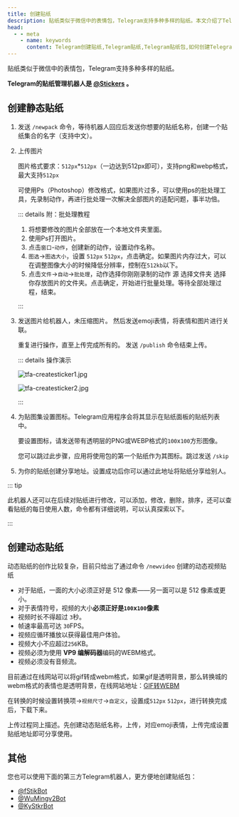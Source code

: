```yaml
---
title: 创建贴纸
description: 贴纸类似于微信中的表情包，Telegram支持多种多样的贴纸。本文介绍了Telegram如何创建贴纸（包括静态贴纸、动态贴纸），以及贴纸的大小限制和要求。
head:
  - - meta
    - name: keywords
      content: Telegram创建贴纸,Telegram贴纸,Telegram贴纸包,如何创建Telegram贴纸,TG创建贴纸,TG贴纸,TG贴纸包,如何创建TG贴纸,电报创建贴纸,电报贴纸,电报贴纸包,如何创建电报贴纸
---
```


贴纸类似于微信中的表情包，Telegram支持多种多样的贴纸。

**Telegram的贴纸管理机器人是 [@Stickers](https://t.me/Stickers) 。**

## 创建静态贴纸

1. 发送 `/newpack` 命令，等待机器人回应后发送你想要的贴纸名称，创建一个贴纸集合的名字（支持中文）。

2. 上传图片

   图片格式要求：`512px`*`512px`（一边达到512px即可），支持png和webp格式，最大支持`512px`

   可使用Ps（Photoshop）修改格式，如果图片过多，可以使用ps的批处理工具，先录制动作，再进行批处理一次解决全部图片的适配问题，事半功倍。

   ::: details 附：批处理教程

   1. 将想要修改的图片全部放在一个本地文件夹里面。
   2. 使用Ps打开图片。
   3. 点击`窗口`-`动作`，创建新的动作，设置动作名称。
   4. `图选`->`图选大小`，设置 `512px` `512px`，点击确定。如果图片内存过大，可以在调整图像大小的时候降低分辨率，控制在`512kb`以下。
   5. 点击`文件`->`自动`->`批处理`，动作选择你刚刚录制的动作  源 选择文件夹 选择你存放图片的文件夹。点击确定，开始进行批量处理。等待全部处理过程，结束。
   
   :::
   
3. 发送图片给机器人，未压缩图片。 然后发送emoji表情，将表情和图片进行关联。

   重复进行操作，直至上传完成所有的。 发送 `/publish` 命令结束上传。

   ::: details 操作演示

   ![tfa-createsticker1.jpg](https://cdn.jsdelivr.net/gh/feijiqun/images/tfa/createsticker1.jpg)

   ![tfa-createsticker2.jpg](https://cdn.jsdelivr.net/gh/feijiqun/images/tfa/createsticker2.jpg)

   :::

4. 为贴图集设置图标。Telegram应用程序会将其显示在贴纸面板的贴纸列表中。

   要设置图标，请发送带有透明层的PNG或WEBP格式的`100`x`100`方形图像。

   您可以跳过此步骤，应用将使用包的第一个贴纸作为其图标。跳过发送 `/skip`

5. 为你的贴纸创建分享地址。设置成功后你可以通过此地址将贴纸分享给别人。

::: tip

此机器人还可以在后续对贴纸进行修改，可以添加，修改，删除，排序，还可以查看贴纸的每日使用人数，命令都有详细说明，可以认真探索以下。

:::

## 创建动态贴纸

动态贴纸的创作比较复杂，目前只给出了通过命令 `/newvideo` 创建的动态视频贴纸

- 对于贴纸，一面的大小必须正好是 512 像素——另一面可以是 512 像素或更小。
- 对于表情符号，视频的大小**必须正好是`100`x`100`像素**
- 视频时长不得超过 `3`秒。
- 帧速率最高可达 `30`FPS。
- 视频应循环播放以获得最佳用户体验。
- 视频大小不应超过`256`KB。
- 视频必须为使用 **VP9 编解码器**编码的WEBM格式。
- 视频必须没有音频流。

目前通过在线网站可以将gif转成webm格式，如果gif是透明背景，那么转换城的webm格式的表情也是透明背景，在线网站地址：[GIF转WEBM](https://cdkm.com/cn/gif-to-webm)

在转换的时候设置转换项->`视频尺寸`->`自定义`，设置成`512px` `512px`，进行转换完成后，下载下来。

上传过程同上描述。先创建动态贴纸名称，上传，对应emoji表情，上传完成设置贴纸地址即可分享使用。

## 其他

您也可以使用下面的第三方Telegram机器人，更方便地创建贴纸包：

- [@fStikBot](https://t.me/fStikBot)
- [@WuMingv2Bot](https://t.me/WuMingv2Bot)
- [@KyStkrBot](https://t.me/KyStkrBot)
